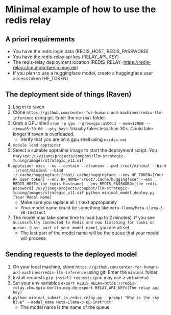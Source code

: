 # Minimal example of how to use the redis relay
## A priori requirements
* You have the redis login data (REDIS_HOST, REDIS_PASSWORD)
* You have the redis-relay api key (RELAY_API_KEY)
* The redis-relay deployment location (REDIS_RELAY=https://redis-relay.chm.mpib-berlin.mpg.de)
* If you plan to use a huggingface model, create a huggingface user access token (HF_TOKEN)
## The deployment side of things (Raven)
1. Log in to raven
2. Clone `https://github.com/center-for-humans-and-machines/redis-llm-inference` using git. Enter the `minimal` folder.
3. Grab a GPU shell `srun -p gpu --gres=gpu:a100:1 --mem=120GB --time=05:30:00 --pty bash`. Usually takes less than 30s. Could take longer if raven is overloaded.
    * Verify that you are on a gpu shell using `nvidia-smi`
4. `module load apptainer`
5. Select a suitable apptainer image to start the deployment script. You may use `/u/yjiang/projects/coopbot/llm-strategic-tuning/images/strategic_v11.sif`
6. `apptainer exec --nv --contain --cleanenv --pwd /root/minimal --bind .:/root/minimal --bind ~/.cache/huggingface:/root/.cache/huggingface --env HF_TOKEN=[Your HF user token] --env HF_HOME="/root/.cache/huggingface" --env REDIS_HOST=[the redis hostname] --env REDIS_PASSWORD=[the redis password] /u/yjiang/projects/coopbot/llm-strategic-tuning/images/strategic_v11.sif python minimal_model_deploy.py [Your Model Name]`
    * Make sure you replace all `[]` text appropiately
    * Your model name could be something like `meta-llama/Meta-Llama-3-8B-Instruct`
7. The model may take some time to load (up to 2 minutes). If you see `Successfully connected to Redis and now listening for tasks on queue: [Last part of your model name]`, you are all set.
    * The last part of the model name will be the queue that your model will process.
## Sending requests to the deployed model
1. On your local machine, clone `https://github.com/center-for-humans-and-machines/redis-llm-inference` using git. Enter the `minimal` folder.
2. Install requests `pip install requests` (you may use a virtualenv)
3. Set your env variables `export REDIS_RELAY=https://redis-relay.chm.mpib-berlin.mpg.de;export RELAY_API_KEY=[The relay api key]`
4. `python minimal_submit_to_redis_relay.py --prompt "Why is the sky blue" --model_name Meta-Llama-3-8B-Instruct`
    * The model name is the name of the queue
